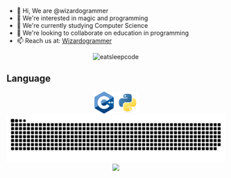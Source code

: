 - 👋 Hi, We are @wizardogrammer
- 👀 We're interested in magic and programming
- 🌱 We're currently studying Computer Science
- 💞️ We're looking to collaborate on education in programming
- 📫 Reach us at: [Wizardogrammer](mailto:codertalisman@gmail.com?subject=[GitHub])

<div align="center">
<img src="https://github.com/raghavk16/raghavk16/blob/master/giphy.webp" alt="eatsleepcode" width="250" height="250" />
</div>

## Language
<div align="center">
<img src="https://raw.githubusercontent.com/devicons/devicon/master/icons/cplusplus/cplusplus-original.svg" alt="cplusplus" width="50" height="50"/>
<img src="https://raw.githubusercontent.com/devicons/devicon/master/icons/python/python-original.svg" alt="cplusplus" width="50" height="50"/>
</div>


<div align="center">
  <img src="https://github.com/Platane/snk/raw/output/github-contribution-grid-snake.svg" />
</div>

<div align="center">
  <img src="https://github-readme-stats.vercel.app/api?username=wizardogrammer&show_icons=true&theme=blue-green&count_private=true&include_all_commits=true&border_color=001F1E&text_color=09d672&icon_color=00C2C2&title_color=00F1E9&custom_title=Status" />
</div>

<!---
wizardogrammer/wizardogrammer is a ✨ special ✨ repository because its `README.md` (this file) appears on your GitHub profile.
You can click the Preview link to take a look at your changes.
--->
